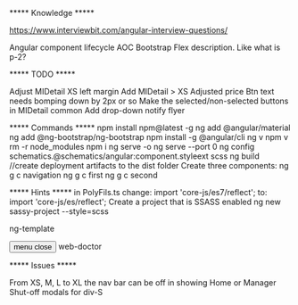 ***** Knowledge *****

https://www.interviewbit.com/angular-interview-questions/

Angular component lifecycle
AOC
Bootstrap Flex description.  Like what is p-2?

***** TODO *****

Adjust MIDetail XS left margin
Add MIDetail > XS Adjusted price
Btn text needs bomping down by 2px or so
Make the selected/non-selected buttons in MIDetail common
Add drop-down notify flyer

***** Commands *****
npm install npm@latest -g
ng add @angular/material
ng add @ng-bootstrap/ng-bootstrap
npm install -g @angular/cli
ng v
npm v
rm -r node_modules
npm i
ng serve -o
ng serve --port 0
ng config schematics.@schematics/angular:component.styleext scss
ng build //create deployment artifacts to the dist folder
Create three components:
  ng g c navigation
  ng g c first
  ng g c second

***** Hints *****
in PolyFils.ts
change:
import 'core-js/es7/reflect';
to:
import 'core-js/es/reflect';
Create a project that is SSASS enabled
ng new sassy-project --style=scss

ng-template

<mat-toolbar color="primary">
  <button
    type="button"
    aria-label="Toggle sidenav"
    mat-icon-button
    (click)="drawer.toggle()"
    *ngIf="true">
    <mat-icon aria-label="Side nav toggle icon" *ngIf="!drawer.opened; else showCross">
      menu
    </mat-icon>
    <ng-template #showCross>
      <mat-icon aria-label="Side nav toggle icon">close</mat-icon>
    </ng-template>
  </button>
  <span>web-doctor</span>
</mat-toolbar>

***** Issues *****

From XS, M, L to XL the nav bar can be off in showing Home or Manager
Shut-off modals for div-S

